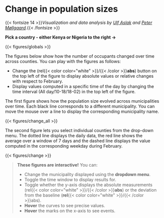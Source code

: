 # **Change in population sizes**
{{< fontsize 14 >}}*Visualization and data analysis by [Ulf Aslak](mailto:ulfaslak@gmail.com) and [Peter Møllgaard](mailto:peter-em@hotmail.com).*{{< /fontsize >}}

**Pick a country - either Kenya or Nigeria to the right &#8594;**

{{< figures/globals >}}



The figures below show how the number of occupants changed over time across counties. You can play with the figures as follows: 
- Change the (rel{{< color color="white" >}}/{{< /color >}}**abs**) button on the top left of the figure to display absolute values or relative changes with respect to February.
- Display values computed in a specific time of the day by changing the time interval (All day/10-18/18-02) in the top left of the figure.

The first figure shows how the population size evolved across municipalities over time. Each black line corresponds to a different municipality.
You can move the mouse over a line to display the corresponding municipality name.


{{< figures/change_all >}}

The second figure lets you select individual counties from the drop-down menu. The dotted line displays the daily data, the red line shows the average over a window of 7 days and the dashed line displays the value computed in the corresponding weekday during February. 

{{< figures/change >}}

> **These figures are interactive!** You can:
> * Change the municipality displayed using the **dropdown menu**.
> * Toggle the time window to display results for.
> * Toggle whether the y-axis displays the absolute measurements (rel{{< color color="white" >}}/{{< /color >}}**abs**) or the deviation from the baseline (**rel**{{< color color="white" >}}/{{< /color >}}abs).
> * **Hover** the curves to see precise values.
> * **Hover** the marks on the x-axis to see events.